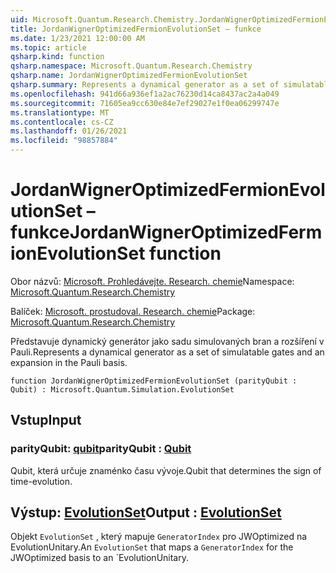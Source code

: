 ```yaml
---
uid: Microsoft.Quantum.Research.Chemistry.JordanWignerOptimizedFermionEvolutionSet
title: JordanWignerOptimizedFermionEvolutionSet – funkce
ms.date: 1/23/2021 12:00:00 AM
ms.topic: article
qsharp.kind: function
qsharp.namespace: Microsoft.Quantum.Research.Chemistry
qsharp.name: JordanWignerOptimizedFermionEvolutionSet
qsharp.summary: Represents a dynamical generator as a set of simulatable gates and an expansion in the Pauli basis.
ms.openlocfilehash: 941d66a936ef1a2ac76230d14ca8437ac2a4a049
ms.sourcegitcommit: 71605ea9cc630e84e7ef29027e1f0ea06299747e
ms.translationtype: MT
ms.contentlocale: cs-CZ
ms.lasthandoff: 01/26/2021
ms.locfileid: "98857884"
---
```

# <a name="jordanwigneroptimizedfermionevolutionset-function"></a><span data-ttu-id="c459f-102">JordanWignerOptimizedFermionEvolutionSet – funkce</span><span class="sxs-lookup"><span data-stu-id="c459f-102">JordanWignerOptimizedFermionEvolutionSet function</span></span>

<span data-ttu-id="c459f-103">Obor názvů: [Microsoft. Prohledávejte. Research. chemie](xref:Microsoft.Quantum.Research.Chemistry)</span><span class="sxs-lookup"><span data-stu-id="c459f-103">Namespace: [Microsoft.Quantum.Research.Chemistry](xref:Microsoft.Quantum.Research.Chemistry)</span></span>

<span data-ttu-id="c459f-104">Balíček: [Microsoft. prostudoval. Research. chemie](https://nuget.org/packages/Microsoft.Quantum.Research.Chemistry)</span><span class="sxs-lookup"><span data-stu-id="c459f-104">Package: [Microsoft.Quantum.Research.Chemistry](https://nuget.org/packages/Microsoft.Quantum.Research.Chemistry)</span></span>


<span data-ttu-id="c459f-105">Představuje dynamický generátor jako sadu simulovaných bran a rozšíření v Pauli.</span><span class="sxs-lookup"><span data-stu-id="c459f-105">Represents a dynamical generator as a set of simulatable gates and an expansion in the Pauli basis.</span></span>

```qsharp
function JordanWignerOptimizedFermionEvolutionSet (parityQubit : Qubit) : Microsoft.Quantum.Simulation.EvolutionSet
```


## <a name="input"></a><span data-ttu-id="c459f-106">Vstup</span><span class="sxs-lookup"><span data-stu-id="c459f-106">Input</span></span>

### <a name="parityqubit--qubit"></a><span data-ttu-id="c459f-107">parityQubit: [qubit](xref:microsoft.quantum.lang-ref.qubit)</span><span class="sxs-lookup"><span data-stu-id="c459f-107">parityQubit : [Qubit](xref:microsoft.quantum.lang-ref.qubit)</span></span>

<span data-ttu-id="c459f-108">Qubit, která určuje znaménko času vývoje.</span><span class="sxs-lookup"><span data-stu-id="c459f-108">Qubit that determines the sign of time-evolution.</span></span>



## <a name="output--evolutionset"></a><span data-ttu-id="c459f-109">Výstup: [EvolutionSet](xref:Microsoft.Quantum.Simulation.EvolutionSet)</span><span class="sxs-lookup"><span data-stu-id="c459f-109">Output : [EvolutionSet](xref:Microsoft.Quantum.Simulation.EvolutionSet)</span></span>

<span data-ttu-id="c459f-110">Objekt `EvolutionSet` , který mapuje `GeneratorIndex` pro JWOptimized na EvolutionUnitary.</span><span class="sxs-lookup"><span data-stu-id="c459f-110">An `EvolutionSet` that maps a `GeneratorIndex` for the JWOptimized basis to an \`EvolutionUnitary.</span></span>